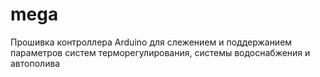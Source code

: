 # mega

Прошивка контроллера Arduino для слежением и поддержанием параметров систем терморегулирования, системы водоснабжения и автополива

